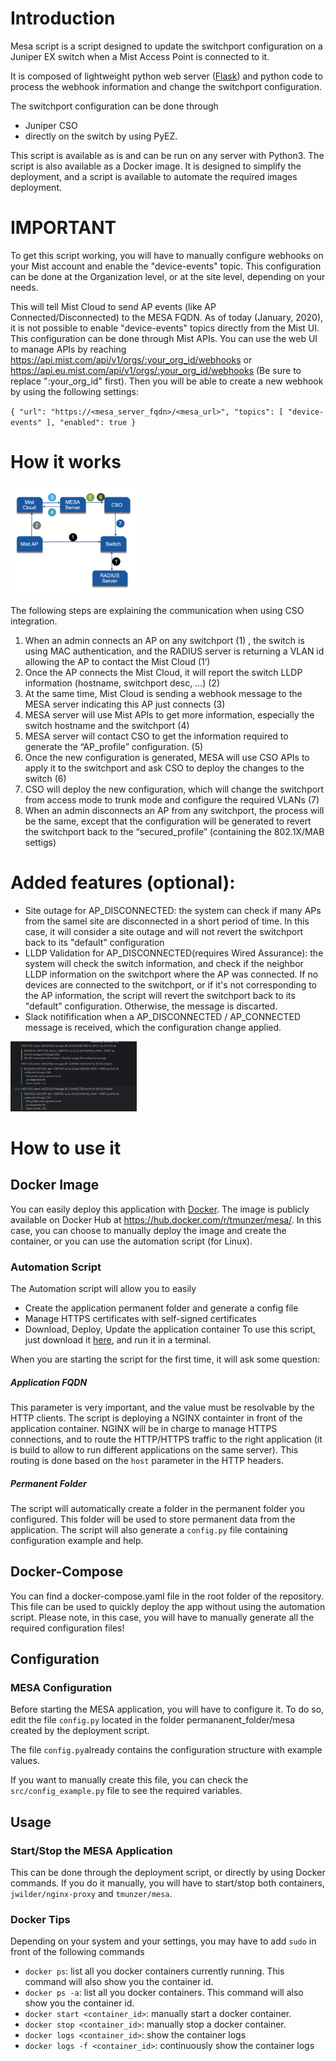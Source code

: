 # Introduction
Mesa script is a script designed to update the switchport configuration on a Juniper EX switch when a Mist Access Point is connected to it.

It is composed of lightweight python web server ([Flask](https://github.com/pallets/flask)) and python code to process the webhook information and change the switchport configuration.

The switchport configuration can be done through
* Juniper CSO
* directly on the switch by using PyEZ.

This script is available as is and can be run on any server with Python3. 
The script is also available as a Docker image. It is designed to simplify the deployment, and a script is available to automate the required images deployment.

# IMPORTANT
To get this script working, you will have to manually configure webhooks on your Mist account and enable the "device-events" topic. This configuration can be done at the Organization level, or at the site level, depending on your needs.

This will tell Mist Cloud to send AP events (like AP Connected/Disconnected) to the MESA FQDN. As of today (January, 2020), it is not possible to enable "device-events" topics directly from the Mist UI. This configuration can be done through Mist APIs. You can use the web UI to manage APIs by reaching https://api.mist.com/api/v1/orgs/:your_org_id/webhooks or https://api.eu.mist.com/api/v1/orgs/:your_org_id/webhooks (Be sure to replace ":your_org_id" first). Then you will be able to create a new webhook by using the following settings:

`
    {
        "url": "https://<mesa_server_fqdn>/<mesa_url>",
        "topics": [
            "device-events"
        ],
        "enabled": true
    }
   `

# How it works
<img src="__readme_img/cso_process.png" width="40%">

The following steps are explaining the communication when using CSO integration.
1. When an admin connects an AP on any switchport (1) , the switch is using MAC authentication, and the RADIUS server is returning a VLAN id allowing the AP to contact the Mist Cloud (1’)
2. Once the AP connects the Mist Cloud, it will report the switch LLDP information (hostname, switchport desc, …) (2)
3. At the same time, Mist Cloud is sending a webhook message to the MESA server indicating this AP just connects (3)
4. MESA server will use Mist APIs to get more information, especially the switch hostname and the switchport (4)
5. MESA server will contact CSO to get the information required to generate the “AP_profile” configuration. (5)
6. Once the new configuration is generated, MESA will use CSO APIs to apply it to the switchport and ask CSO to deploy the changes to the switch (6)
7. CSO will deploy the new configuration, which will change the switchport from access mode to trunk mode and configure the required VLANs (7)
8. When an admin disconnects an AP from any switchport, the process will be the same, except that the configuration will be generated to revert the switchport back to the “secured_profile” (containing the 802.1X/MAB settigs)

# Added features (optional):
* Site outage for AP_DISCONNECTED: the system can check if many APs from the samel site are disconnected in a short period of time. In this case, it will consider a site outage and will not revert the switchport back to its "default" configuration
* LLDP Validation for AP_DISCONNECTED(requires Wired Assurance): the system will check the switch information, and check if the neighbor LLDP information on the switchport where the AP was connected. If no devices are connected to the switchport, or if it's not corresponding to the AP information, the script will revert the switchport back to its "default" configuration. Otherwise, the message is discarted. 
* Slack notifification when a AP_DISCONNECTED / AP_CONNECTED message is received, which the configuration change applied.
<img src="__readme_img/slack.png" width="40%">

# How to use it
## Docker Image
You can easily deploy this application with [Docker](https://www.docker.com/). The image is publicly available on Docker Hub at https://hub.docker.com/r/tmunzer/mesa/.
In this case, you can choose to manually deploy the image and create the container, or you can use the automation script (for Linux).

### Automation Script
The Automation script will allow you to easily 
* Create the application permanent folder and generate a config file
* Manage HTTPS certificates with self-signed certificates 
* Download, Deploy, Update the application container
To use this script, just download it [here](mesa.sh), and run it in a terminal.


When you are starting the script for the first time, it will ask some question:
##### Application FQDN
This parameter is very important, and the value must be resolvable by the HTTP clients. The script is deploying a NGINX containter in front of the application container. NGINX will be in charge to manage HTTPS connections, and to route the HTTP/HTTPS traffic to the right application (it is build to allow to run different applications on the same server). This routing is done based on the `host` parameter in the HTTP headers.

##### Permanent Folder
The script will automatically create a folder in the permanent folder you configured. This folder will be used to store permanent data from the application. The script will also generate a `config.py` file containing configuration example and help.

## Docker-Compose
You can find a docker-compose.yaml file in the root folder of the repository. This file can be used to quickly deploy the app without using the automation script.
Please note, in this case, you will have to manually generate all the required configuration files!

## Configuration
### MESA Configuration
Before starting the MESA application, you will have to configure it. To do so, edit the file `config.py` located in the folder permananent_folder/mesa created by the deployment script.

The file `config.py`already contains the configuration structure with example values. 

If you want to manually create this file, you can check the `src/config_example.py` file to see the required variables.

## Usage
### Start/Stop the MESA Application
This can be done through the deployment script, or directly by using Docker commands. If you do it manually, you will have to start/stop both containers, `jwilder/nginx-proxy` and `tmunzer/mesa`.
### Docker Tips
Depending on your system and your settings, you may have to add `sudo` in front of the following commands
- `docker ps`: list all you docker containers currently running. This command will also show you the container id.
- `docker ps -a`: list all you docker containers. This command will also show you the container id.
- `docker start <container_id>`: manually start a docker container.
- `docker stop <container_id>`: manually stop a docker container.
- `docker logs <container_id>`: show the container logs
- `docker logs -f <container_id>`: continuously show the container logs

